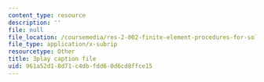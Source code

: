 ```yaml
---
content_type: resource
description: ''
file: null
file_location: /coursemedia/res-2-002-finite-element-procedures-for-solids-and-structures-spring-2010/961a52d18d71c4dbfdd60d6cd8ffce15_4M-ijbL1gsk.srt
file_type: application/x-subrip
resourcetype: Other
title: 3play caption file
uid: 961a52d1-8d71-c4db-fdd6-0d6cd8ffce15
---
```

